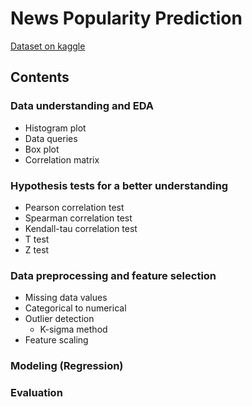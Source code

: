 # News Popularity Prediction
[Dataset on kaggle](https://www.kaggle.com/datasets/thehapyone/uci-online-news-popularity-data-set)

## Contents
### Data understanding and EDA
* Histogram plot
* Data queries
* Box plot
* Correlation matrix

### Hypothesis tests for a better understanding
* Pearson correlation test
* Spearman correlation test
* Kendall-tau correlation test
* T test
* Z test

### Data preprocessing and feature selection
* Missing data values
* Categorical to numerical
* Outlier detection
    * K-sigma method
* Feature scaling

### Modeling (Regression)

### Evaluation
